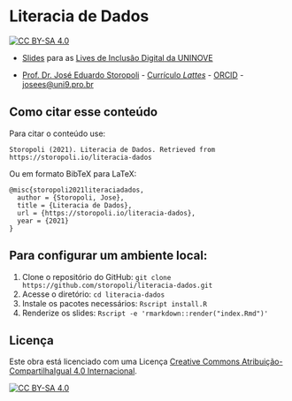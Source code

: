 Literacia de Dados
================

[![CC BY-SA
4.0](https://img.shields.io/badge/License-CC%20BY--SA%204.0-lightgrey.svg)](http://creativecommons.org/licenses/by-sa/4.0/)

-   [Slides](https://storopoli.io/literacia-dados) para as [Lives de
    Inclusão Digital da UNINOVE](https://youtu.be)

-   [Prof. Dr. José Eduardo Storopoli](https://storopoli.io) -
    [Currículo *Lattes*](http://lattes.cnpq.br/2281909649311607) -
    [ORCID](https://orcid.org/0000-0002-0559-5176) -
    <josees@uni9.pro.br>

## Como citar esse conteúdo

Para citar o conteúdo use:

    Storopoli (2021). Literacia de Dados. Retrieved from https://storopoli.io/literacia-dados

Ou em formato BibTeX para LaTeX:

    @misc{storopoli2021literaciadados,
      author = {Storopoli, Jose},
      title = {Literacia de Dados},
      url = {https://storopoli.io/literacia-dados},
      year = {2021}
    }

## Para configurar um ambiente local:

1.  Clone o repositório do GitHub:
    `git clone https://github.com/storopoli/literacia-dados.git`
2.  Acesse o diretório: `cd literacia-dados`
3.  Instale os pacotes necessários: `Rscript install.R`
4.  Renderize os slides: `Rscript -e 'rmarkdown::render("index.Rmd")'`

## Licença

Este obra está licenciado com uma Licença [Creative Commons
Atribuição-CompartilhaIgual 4.0
Internacional](http://creativecommons.org/licenses/by-sa/4.0/).

[![CC BY-SA
4.0](https://licensebuttons.net/l/by-sa/4.0/88x31.png)](http://creativecommons.org/licenses/by-sa/4.0/)
